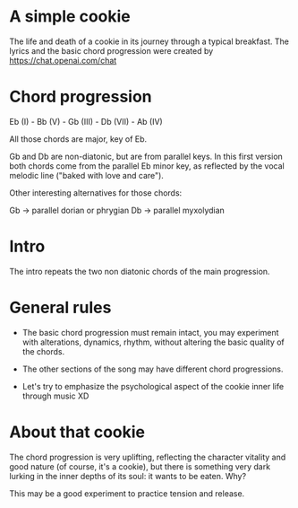 # A simple cookie

The life and death of a cookie in its journey through a typical
breakfast. The lyrics and the basic chord progression were created by
https://chat.openai.com/chat

# Chord progression

Eb (I) - Bb (V) - Gb (III) - Db (VII) - Ab (IV)

All those chords are major, key of Eb.

Gb and Db are non-diatonic, but are from parallel keys.
In this first version both chords come from the parallel Eb minor 
key, as reflected by the vocal melodic line ("baked with love and
care").

Other interesting alternatives for those chords:

Gb -> parallel dorian or phrygian
Db -> parallel myxolydian

# Intro

The intro repeats the two non diatonic chords of the main progression.

# General rules

* The basic chord progression must remain intact, you may experiment
with alterations, dynamics, rhythm, without altering the basic
quality of the chords.

* The other sections of the song may have different chord progressions.

* Let's try to emphasize the psychological aspect of the cookie inner
life through music XD

# About that cookie

The chord progression is very uplifting, reflecting the character
vitality and good nature (of course, it's a cookie), but there is
something very dark lurking in the inner depths of its soul:
it wants to be eaten. Why?

This may be a good experiment to practice tension and release.
